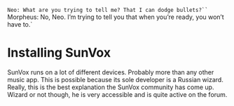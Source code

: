 `Neo: What are you trying to tell me? That I can dodge bullets?``
`Morpheus: No, Neo. I’m trying to tell you that when you’re ready, you won’t have to.`

# Installing SunVox

SunVox runs on a lot of different devices. Probably more than any other music app. This is possible because its sole developer is a Russian wizard. Really, this is the best explanation the SunVox community has come up. Wizard or not though, he is very accessible and is quite active on the forum.
